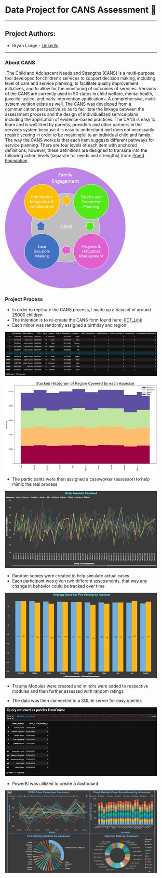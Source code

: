# Data Project for CANS Assessment :children_crossing:
---
## Project Authors: 
* Bryan Lange - [LinkedIn](https://www.linkedin.com/in/bryanrobertlange)
---
### About CANS 
-The Child and Adolescent Needs and Strengths (CANS) is a multi-purpose tool developed for children’s services to support decision making, including level of care and service planning, to facilitate quality improvement initiatives, and to allow for the monitoring of outcomes of services. Versions of the CANS are currently used in 50 states in child welfare, mental health, juvenile justice, and early intervention applications. A comprehensive, multi-system version exists as well. The CANS was developed from a communication perspective so as to facilitate the linkage between the assessment process and the design of individualized service plans including the application of evidence-based practices. The CANS is easy to learn and is well liked by parents, providers and other partners in the services system because it is easy to understand and does not necessarily require scoring in order to be meaningful to an individual child and family. The way the CANS works is that each item suggests different pathways for service planning. There are four levels of each item with anchored definitions; however, these definitions are designed to translate into the following action levels (separate for needs and strengths) from: [Praed Foundation](https://praedfoundation.org/tools/the-child-and-adolescent-needs-and-strengths-cans/)

![Program](Meaningful-Use.png) 

### Project Process 
- In order to replicate the CANS process, I made up a dataset of around 25000 children 
- The intention is to re-create the CANS form found here: [PDF_Link](https://praedfoundation.org/general-forms-cans/)
- Each minor was randomly assigned a birthday and region  

![dataframe](Pandas_dataframe.png) 

![region](Regional_Breakdown.png) 

- The participants were then assigned a caseworker (assessor) to help mimic the real process 

![caseload](Assessor_Caseload.png) 

- Random scores were created to help simulate actual cases 
- Each participant was given two different assessments, that way any change in behavior could be tracked over time

![fuego](Fire_Setting_Assessor.png) 

- Trauma Modules were created and minors were added to respective modules and then further assessed with random ratings 

- The data was then connected to a SQLite server for easy queries 

![SQL](CANS_SQL.png) 

- PowerBI was utilized to create a dashboard 

![first_dashboard](PowerBI_example.png) 





